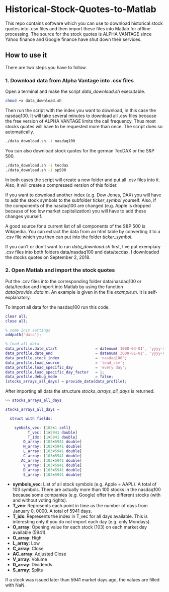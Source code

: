 # Historical-Stock-Quotes-to-Matlab

This repo contains software which you can use to download historical stock quotes into .csv files and then import these files into Matlab for offline processing. The source for the stock quotes is ALPHA VANTAGE since Yahoo finance and Google finance have shut down their services.

## How to use it

There are two steps you have to follow.

### 1. Download data from Alpha Vantage into .csv files

Open a terminal and make the script *data_download.sh* executable. 
```bash
chmod +x data_download.sh
```
Then run the script with the index you want to download, in this case the nasdaq100. It will take several minutes to download all .csv files because the free version of ALPHA VANTAGE limits the call frequency. Thus most stocks quotes will have to be requested more than once. The script does so automatically.
```bash
./data_download.sh -i nasdaq100
```
You can also download stock quotes for the german TecDAX or the S&P 500.
```bash
./data_download.sh -i tecdax
./data_download.sh -i sp500
```
In both cases the script will create a new folder and put all .csv files into it. Also, it will create a compressed version of this folder.

If you want to download another index (e.g. Dow Jones, DAX) you will have to add the stock symbols to the subfolder *ticker_symbol* yourself. Also, if the components of the nasdaq100 are changed (e.g. Apple is dropped because of too low market capitalization) you will have to add these changes yourself.

A good source for a current list of all components of the S&P 500 is Wikipedia. You can extract the data from an html table by converting it to a .csv file which you then can put into the folder *ticker_symbol*.

If you can't or don't want to run *data_download.sh* first, I've put exemplary .csv files into both folders data/nasdaq100 and data/tecdax. I downloaded the stocks quotes on September 2, 2018.

### 2. Open Matlab and import the stock quotes

Put the .csv files into the corresponding folder data/nasdaq100 or data/tecdax and import into Matlab by using the function *data/provide_data.m*. An example is given in the file *example.m*. It is self-explanatory.

To import all data for the nasdaq100 run this code.
```matlab
clear all;
close all;

% some init settings
addpath('data');

% load all data
data_profile.date_start                 = datenum('1000-03-01', 'yyyy-mm-dd');
data_profile.date_end                   = datenum('3000-01-01', 'yyyy-mm-dd');
data_profile.stock_index                = 'nasdaq100';
data_profile.load_source                = 'load_csv';
data_profile.load_specific_day          = 'every day';
data_profile.load_specific_day_factor   = 1;
data_profile.debug_mode                 = false;
[stocks_arrays_all_days] = provide_data(data_profile);
```
After importing all data the structure *stocks_arrays_all_days* is returned.
```matlab
>> stocks_arrays_all_days

stocks_arrays_all_days = 

  struct with fields:

    symbols_vec: {103×1 cell}
          T_vec: [1×5941 double]
          T_idx: [1×5941 double]
        O_array: [103×5941 double]
        H_array: [103×5941 double]
        L_array: [103×5941 double]
        C_array: [103×5941 double]
       AC_array: [103×5941 double]
        V_array: [103×5941 double]
        D_array: [103×5941 double]
        S_array: [103×5941 double]
```
- **symbols_vec**: List of all stock symbols (e.g. Apple = AAPL). A total of 103 symbols. There are actually more than 100 stocks in the nasdaq100 because some companies (e.g. Google) offer two different stocks (with and without voting rights).
- **T_vec**: Represents each point in time as the number of days from January 0, 0000. A total of 5941 days.
- **T_idx**: Represents the index in T_vec for all days available. This is interesting only if you do not import each day (e.g. only Mondays).
- **O_array**: Opening value for each stock (103) on each market day available (5941).
- **O_array**: High
- **L_array**: Low
- **C_array**: Close
- **AC_array**: Adjusted Close
- **V_array**: Volume
- **D_array**: Dividends
- **S_array**: Splits

If a stock was issued later than 5941 market days ago, the values are filled with NaN.
